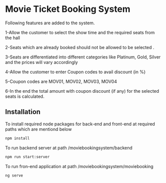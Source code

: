 # Movie Ticket Booking System

Following features are added to the system.

1-Allow the customer to select the show time and the required seats from the hall

2-Seats which are already booked should not be allowed to be selected .

3-Seats are differentiated into different categories like Platinum, Gold, Silver and the prices will vary accordingly

4-Allow the customer to enter Coupon codes to avail discount (in %)

5-Coupon codes are MOV01, MOV02, MOV03, MOV04

6-In the end the total amount with coupon discount (if any) for the selected seats is calculated.

## Installation

To install required node packages for back-end and front-end at required paths which are mentiond below

```bash
npm install
```

To run backend server at path /moviebookingsystem/backend

```bash
npm run start:server
```

To run fron-end application at path /moviebookingsystem/moviebooking

```bash
ng serve
```
